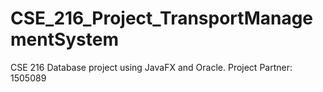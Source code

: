 # CSE_216_Project_TransportManagementSystem
CSE 216 Database project using JavaFX and Oracle.
Project Partner: 1505089
